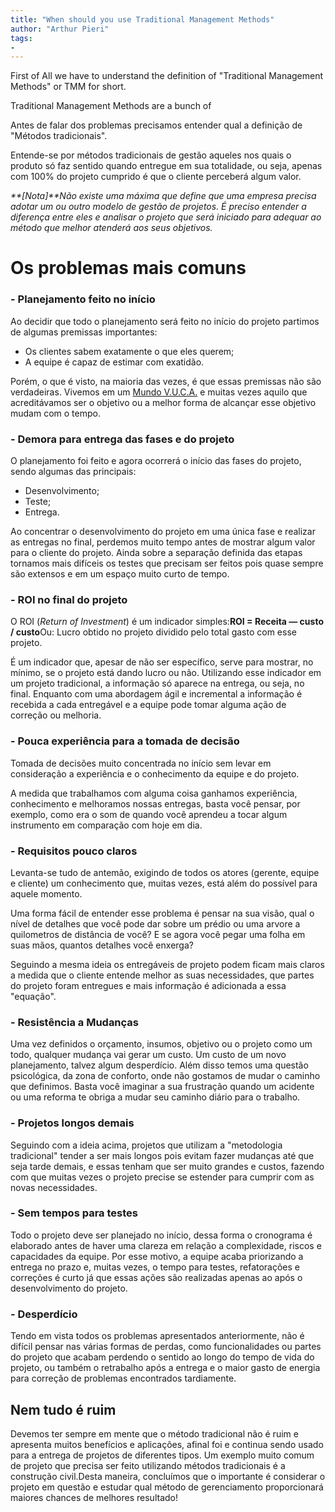 ```yaml
---
title: "When should you use Traditional Management Methods"
author: "Arthur Pieri"
tags: 
- 
---
```

First of All we have to understand the definition of "Traditional Management Methods" or TMM for short.

Traditional Management Methods are a bunch of

Antes de falar dos problemas precisamos entender qual a definição de "Métodos tradicionais".

Entende-se por métodos tradicionais de gestão aqueles nos quais o produto só faz sentido quando entregue em sua totalidade, ou seja, apenas com 100% do projeto cumprido é que o cliente perceberá algum valor.

_**[Nota]**Não existe uma máxima que define que uma empresa precisa adotar um ou outro modelo de gestão de projetos. É preciso entender a diferença entre eles e analisar o projeto que será iniciado para adequar ao método que melhor atenderá aos seus objetivos._

# **Os problemas mais comuns**

### - Planejamento feito no início

Ao decidir que todo o planejamento será feito no início do projeto partimos de algumas premissas importantes:

-   Os clientes sabem exatamente o que eles querem;
-   A equipe é capaz de estimar com exatidão.

Porém, o que é visto, na maioria das vezes, é que essas premissas não são verdadeiras. Vivemos em um [Mundo V.U.C.A.](http://localhost:2368/mundo-v-u-c-a/) e muitas vezes aquilo que acreditávamos ser o objetivo ou a melhor forma de alcançar esse objetivo mudam com o tempo.

### - Demora para entrega das fases e do projeto

O planejamento foi feito e agora ocorrerá o início das fases do projeto, sendo algumas das principais:

-   Desenvolvimento;
-   Teste;
-   Entrega.

Ao concentrar o desenvolvimento do projeto em uma única fase e realizar as entregas no final, perdemos muito tempo antes de mostrar algum valor para o cliente do projeto. Ainda sobre a separação definida das etapas tornamos mais difíceis os testes que precisam ser feitos pois quase sempre são extensos e em um espaço muito curto de tempo.

### - ROI no final do projeto

O ROI (_Return of Investment_) é um indicador simples:**ROI = Receita — custo / custo**Ou: Lucro obtido no projeto dividido pelo total gasto com esse projeto.

É um indicador que, apesar de não ser específico, serve para mostrar, no mínimo, se o projeto está dando lucro ou não. Utilizando esse indicador em um projeto tradicional, a informação só aparece na entrega, ou seja, no final. Enquanto com uma abordagem ágil e incremental a informação é recebida a cada entregável e a equipe pode tomar alguma ação de correção ou melhoria.

### - Pouca experiência para a tomada de decisão

Tomada de decisões muito concentrada no início sem levar em consideração a experiência e o conhecimento da equipe e do projeto.

A medida que trabalhamos com alguma coisa ganhamos experiência, conhecimento e melhoramos nossas entregas, basta você pensar, por exemplo, como era o som de quando você aprendeu a tocar algum instrumento em comparação com hoje em dia.

### - Requisitos pouco claros

Levanta-se tudo de antemão, exigindo de todos os atores (gerente, equipe e cliente) um conhecimento que, muitas vezes, está além do possível para aquele momento.

Uma forma fácil de entender esse problema é pensar na sua visão, qual o nível de detalhes que você pode dar sobre um prédio ou uma arvore a quilometros de distância de você? E se agora você pegar uma folha em suas mãos, quantos detalhes você enxerga?

Seguindo a mesma ideia os entregáveis de projeto podem ficam mais claros a medida que o cliente entende melhor as suas necessidades, que partes do projeto foram entregues e mais informação é adicionada a essa "equação".

### - Resistência a Mudanças

Uma vez definidos o orçamento, insumos, objetivo ou o projeto como um todo, qualquer mudança vai gerar um custo. Um custo de um novo planejamento, talvez algum desperdício. Além disso temos uma questão psicológica, da zona de conforto, onde não gostamos de mudar o caminho que definimos. Basta você imaginar a sua frustração quando um acidente ou uma reforma te obriga a mudar seu caminho diário para o trabalho.

### - Projetos longos demais

Seguindo com a ideia acima, projetos que utilizam a "metodologia tradicional" tender a ser mais longos pois evitam fazer mudanças até que seja tarde demais, e essas tenham que ser muito grandes e custos, fazendo com que muitas vezes o projeto precise se estender para cumprir com as novas necessidades.

### - Sem tempos para testes

Todo o projeto deve ser planejado no início, dessa forma o cronograma é elaborado antes de haver uma clareza em relação a complexidade, riscos e capacidades da equipe. Por esse motivo, a equipe acaba priorizando a entrega no prazo e, muitas vezes, o tempo para testes, refatorações e correções é curto já que essas ações são realizadas apenas ao após o desenvolvimento do projeto.

### **-** Desperdício

Tendo em vista todos os problemas apresentados anteriormente, não é difícil pensar nas várias formas de perdas, como funcionalidades ou partes do projeto que acabam perdendo o sentido ao longo do tempo de vida do projeto, ou também o retrabalho após a entrega e o maior gasto de energia para correção de problemas encontrados tardiamente.

## Nem tudo é ruim

Devemos ter sempre em mente que o método tradicional não é ruim e apresenta muitos benefícios e aplicações, afinal foi e continua sendo usado para a entrega de projetos de diferentes tipos. Um exemplo muito comum de projeto que precisa ser feito utilizando métodos tradicionais é a construção civil.Desta maneira, concluímos que o importante é considerar o projeto em questão e estudar qual método de gerenciamento proporcionará maiores chances de melhores resultado!